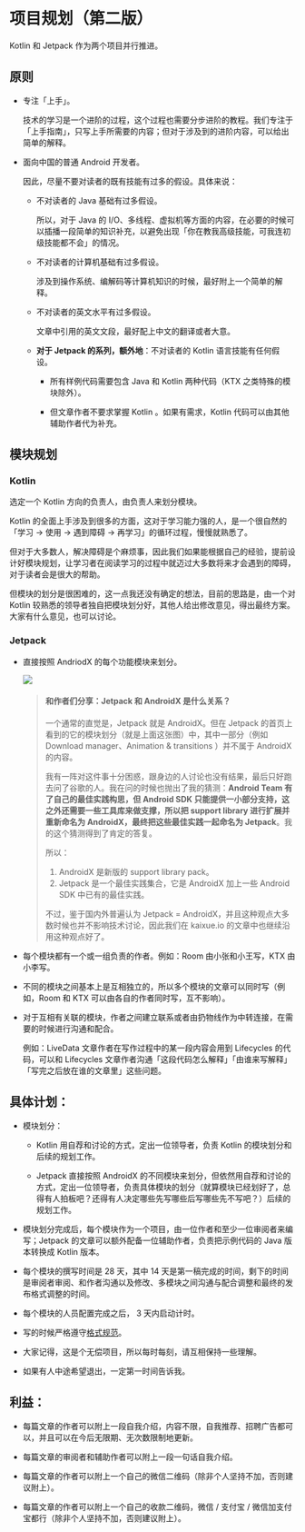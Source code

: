 # 项目规划（第二版）

Kotlin 和 Jetpack 作为两个项目并行推进。

## 原则

- 专注「上手」。

  技术的学习是一个进阶的过程，这个过程也需要分步进阶的教程。我们专注于「上手指南」，只写上手所需要的内容；但对于涉及到的进阶内容，可以给出简单的解释。
  
- 面向中国的普通 Android 开发者。

  因此，尽量不要对读者的既有技能有过多的假设。具体来说：

  - 不对读者的 Java 基础有过多假设。

    所以，对于 Java 的 I/O、多线程、虚拟机等方面的内容，在必要的时候可以插播一段简单的知识补充，以避免出现「你在教我高级技能，可我连初级技能都不会」的情况。
  
  - 不对读者的计算机基础有过多假设。
  
    涉及到操作系统、编解码等计算机知识的时候，最好附上一个简单的解释。
    
  - 不对读者的英文水平有过多假设。
  
    文章中引用的英文文段，最好配上中文的翻译或者大意。
    
  - **对于 Jetpack 的系列，额外地**：不对读者的 Kotlin 语言技能有任何假设。
  
    - 所有样例代码需要包含 Java 和 Kotlin 两种代码（KTX 之类特殊的模块除外）。
    
    - 但文章作者不要求掌握 Kotlin 。如果有需求，Kotlin 代码可以由其他辅助作者代为补充。

## 模块规划

### Kotlin

选定一个 Kotlin 方向的负责人，由负责人来划分模块。

Kotlin 的全面上手涉及到很多的方面，这对于学习能力强的人，是一个很自然的「学习 → 使用 → 遇到障碍 → 再学习」的循环过程，慢慢就熟悉了。

但对于大多数人，解决障碍是个麻烦事，因此我们如果能根据自己的经验，提前设计好模块规划，让学习者在阅读学习的过程中就迈过大多数将来才会遇到的障碍，对于读者会是很大的帮助。

但模块的划分是很困难的，这一点我还没有确定的想法，目前的思路是，由一个对 Kotlin 较熟悉的领导者独自把模块划分好，其他人给出修改意见，得出最终方案。大家有什么意见，也可以讨论。

### Jetpack

- 直接按照 AndriodX 的每个功能模块来划分。

  ![](https://s2.ax1x.com/2019/01/14/Fx1s4H.png)

  > #### 和作者们分享：Jetpack 和 AndroidX 是什么关系？
  >
  > 一个通常的直觉是，Jetpack 就是 AndroidX。但在 Jetpack 的首页上看到的它的模块划分（就是上面这张图）中，其中一部分（例如 Download manager、Animation & transitions ）并不属于 AndroidX 的内容。
  >
  > 我有一阵对这件事十分困惑，跟身边的人讨论也没有结果，最后只好跑去问了谷歌的人。我在问的时候也抛出了我的猜测：**Android Team 有了自己的最佳实践构思，但 Android SDK 只能提供一小部分支持，这之外还需要一些工具库来做支撑，所以把 support library 进行扩展并重新命名为 AndroidX，最终把这些最佳实践一起命名为 Jetpack**。我的这个猜测得到了肯定的答复。
  >
  > 所以：
  >
  > 1. AndroidX 是新版的 support library pack。
  > 2. Jetpack 是一个最佳实践集合，它是 AndroidX 加上一些 Android SDK 中已有的最佳实践。
  >
  > 不过，鉴于国内外普遍认为 Jetpack = AndroidX，并且这种观点大多数时候也并不影响技术讨论，因此我们在 kaixue.io 的文章中也继续沿用这种观点好了。

- 每个模块都有一个或一组负责的作者。例如：Room 由小张和小王写，KTX 由小李写。

- 不同的模块之间基本上是互相独立的，所以多个模块的文章可以同时写（例如，Room 和 KTX 可以由各自的作者同时写，互不影响）。

- 对于互相有关联的模块，作者之间建立联系或者由扔物线作为中转连接，在需要的时候进行沟通和配合。

  例如：LiveData 文章作者在写作过程中的某一段内容会用到 Lifecycles 的代码，可以和 Lifecycles 文章作者沟通「这段代码怎么解释」「由谁来写解释」「写完之后放在谁的文章里」这些问题。

## 具体计划：

- 模块划分：

  - Kotlin 用自荐和讨论的方式，定出一位领导者，负责 Kotlin 的模块划分和后续的规划工作。

  - Jetpack 直接按照 AndroidX 的不同模块来划分，但依然用自荐和讨论的方式，定出一位领导者，负责具体模块的划分（就算模块已经划好了，总得有人拍板吧？还得有人决定哪些先写哪些后写哪些先不写吧？）后续的规划工作。

- 模块划分完成后，每个模块作为一个项目，由一位作者和至少一位审阅者来编写；Jetpack 的文章可以额外配备一位辅助作者，负责把示例代码的 Java 版本转换成 Kotlin 版本。

- 每个模块的撰写时间是 28 天，其中 14 天是第一稿完成的时间，剩下的时间是审阅者审阅、和作者沟通以及修改、多模块之间沟通与配合调整和最终的发布格式调整的时间。

- 每个模块的人员配置完成之后， 3 天内启动计时。

- 写的时候严格遵守[格式规范](https://github.com/kaixueio/kaixue-docs/blob/master/%E6%96%87%E7%AB%A0%E6%A0%BC%E5%BC%8F%E8%A7%84%E8%8C%83.md)。

- 大家记得，这是个无偿项目，所以每时每刻，请互相保持一些理解。

- 如果有人中途希望退出，一定第一时间告诉我。

## 利益：

  - 每篇文章的作者可以附上一段自我介绍，内容不限，自我推荐、招聘广告都可以，并且可以在今后无限期、无次数限制地更新。
  
  - 每篇文章的审阅者和辅助作者可以附上一段一句话自我介绍。
  
  - 每篇文章的作者可以附上一个自己的微信二维码（除非个人坚持不加，否则建议附上）。
  
  - 每篇文章的作者可以附上一个自己的收款二维码，微信 / 支付宝 / 微信加支付宝都行（除非个人坚持不加，否则建议附上）。

